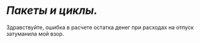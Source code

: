 # _Пакеты и циклы._

Здравствуйте, ошибка в расчете остатка денег при расходах на отпуск затуманила мой взор. 